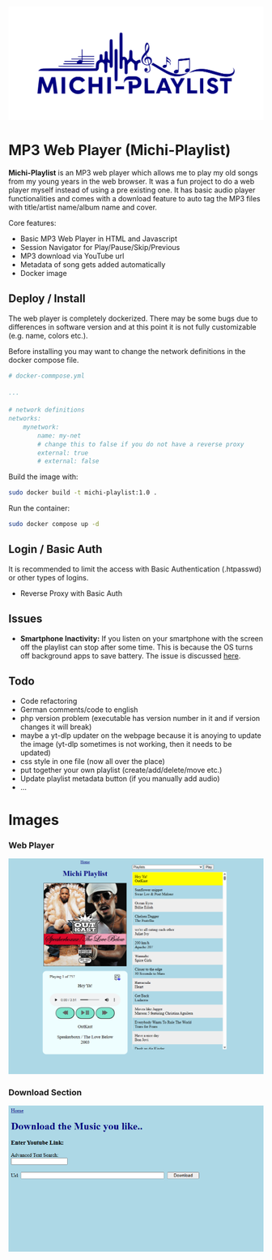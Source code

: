 ![Michi-Playlist Logo](./Michi_Playlist_Logo.svg)

# MP3 Web Player (Michi-Playlist)

**Michi-Playlist** is an MP3 web player which allows me to play my old songs
from my young years in the web browser. It was a fun project to do a web player
myself instead of using a pre existing one. It has basic audio player
functionalities and comes with a download feature to auto tag the MP3 files
with title/artist name/album name and cover.

Core features:

- Basic MP3 Web Player in HTML and Javascript
- Session Navigator for Play/Pause/Skip/Previous
- MP3 download via YouTube url
- Metadata of song gets added automatically
- Docker image


## Deploy / Install

The web player is completely dockerized. There may be some bugs due to
differences in software version and at this point it is not fully customizable
(e.g. name, colors etc.).

Before installing you may want to change the network definitions in the docker compose file.

```yaml
# docker-commpose.yml

...

# network definitions
networks:
    mynetwork:
        name: my-net
        # change this to false if you do not have a reverse proxy
        external: true
        # external: false

```


Build the image with:
```bash
sudo docker build -t michi-playlist:1.0 .
```

Run the container:
```bash
sudo docker compose up -d
```


## Login / Basic Auth

It is recommended to limit the access with Basic Authentication (.htpasswd) or
other types of logins. 

- Reverse Proxy with Basic Auth

## Issues

- **Smartphone Inactivity:** If you listen on your smartphone with the screen
  off the playlist can stop after some time. This is because the OS turns off
  background apps to save battery. The issue is discussed
  [here](https://stackoverflow.com/questions/34764102/html5-audio-javascript-stops-working-on-androidgoogle-chrome-when-screen-is-tu).


## Todo

- Code refactoring 
- German comments/code to english
- php version problem (executable has version number in it and if version
  changes it will break)
- maybe a yt-dlp updater on the webpage because it is anoying to update the
  image (yt-dlp sometimes is not working, then it needs to be updated)
- css style in one file (now all over the place)
- put together your own playlist (create/add/delete/move etc.)
- Update playlist metadata button (if you manually add audio)
- ...



# Images

### Web Player

![Michi-Playlist Player](./Michi_Playlist_Player.png)

### Download Section

![Michi-Playlist Download](./Michi_Playlist_Download.png)

